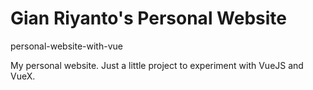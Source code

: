 # Gian Riyanto's Personal Website
personal-website-with-vue

My personal website. Just a little project to experiment with VueJS and VueX.
